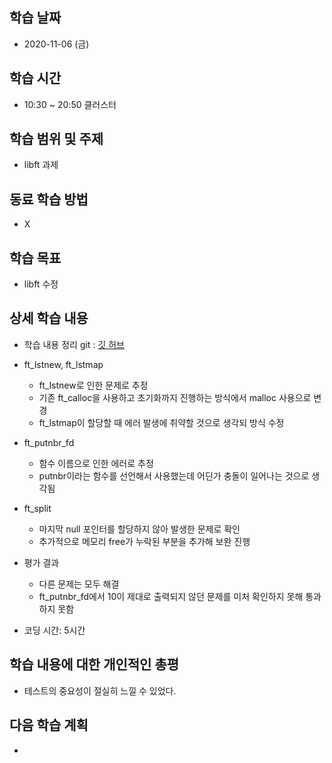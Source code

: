 학습 날짜
---
+ 2020-11-06 (금)

학습 시간
---
+ 10:30 ~ 20:50 클러스터

학습 범위 및 주제
---
+ libft 과제

동료 학습 방법
---
+ X

학습 목표
---
+ libft 수정

상세 학습 내용
---
+ 학습 내용 정리 git : [깃 허브](https://github.com/kiskim/study)   

+ ft_lstnew, ft_lstmap
    + ft_lstnew로 인한 문제로 추정
    + 기존 ft_calloc을 사용하고 초기화까지 진행하는 방식에서 malloc 사용으로 변경
    + ft_lstmap이 할당할 때 에러 발생에 취약할 것으로 생각되 방식 수정
+ ft_putnbr_fd
    + 함수 이름으로 인한 에러로 추정
    + putnbr이라는 함수를 선언해서 사용했는데 어딘가 충돌이 일어나는 것으로 생각됨
+ ft_split
    + 마지막 null 포인터를 할당하지 않아 발생한 문제로 확인
    + 추가적으로 메모리 free가 누락된 부분을 추가해 보완 진행
+ 평가 결과
    + 다른 문제는 모두 해결
    + ft_putnbr_fd에서 10이 제대로 출력되지 않던 문제를 미처 확인하지 못해 통과하지 못함
+ 코딩 시간: 5시간

학습 내용에 대한 개인적인 총평
---
+ 테스트의 중요성이 절실히 느낄 수 있었다.

다음 학습 계획
---
+ 